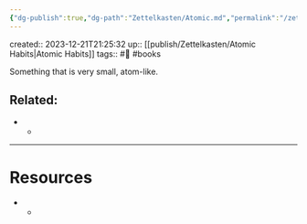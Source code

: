 ```yaml
---
{"dg-publish":true,"dg-path":"Zettelkasten/Atomic.md","permalink":"/zettelkasten/atomic/","dgHomeLink":true,"dgShowBacklinks":true,"dgShowLocalGraph":true,"dgShowInlineTitle":true,"dgShowFileTree":true,"dgEnableSearch":true,"dgShowToc":true,"dgLinkPreview":true,"dgShowTags":true,"noteIcon":1}
---
```



created:: 2023-12-21T21:25:32
up:: [[publish/Zettelkasten/Atomic Habits\|Atomic Habits]]
tags:: #🌱 #books

Something that is very small, atom-like.

## Related:

- -

---
# Resources

- -